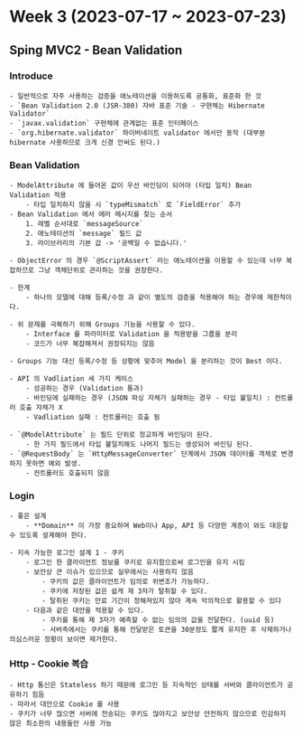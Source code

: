 # Week 3 (2023-07-17 ~ 2023-07-23)

## Sping MVC2 - Bean Validation
### Introduce
    - 일반적으로 자주 사용하는 검증을 애노테이션을 이용하도록 공통화, 표준화 한 것
    - `Bean Validation 2.0 (JSR-380) 자바 표준 기술 - 구현체는 Hibernate Validator`
    - `javax.validation` 구현체에 관계없는 표준 인터페이스
    - `org.hibernate.validator` 하이버네이트 validator 에서만 동작 (대부분 hibernate 사용하므로 크게 신경 안써도 된다.) 

### Bean Validation
    - ModelAttribute 에 들어온 값이 우선 바인딩이 되어야 (타입 일치) Bean Validation 적용
        - 타입 일치하지 않을 시 `typeMismatch` 로 `FieldError` 추가
    - Bean Validation 에서 에러 메시지를 찾는 순서
        1. 레벨 순서대로 `messageSource`
        2. 애노테이션의 `message` 필드 값
        3. 라이브러리의 기본 값 -> '공백일 수 없습니다.'
    
    - ObjectError 의 경우 `@ScriptAssert` 라는 애노테이션을 이용할 수 있는데 너무 복잡하므로 그냥 객체단위로 관리하는 것을 권장한다.

    - 한계
        - 하나의 모델에 대해 등록/수정 과 같이 별도의 검증을 적용해야 하는 경우에 제한적이다.
        
    - 위 문제를 극복하기 위해 Groups 기능을 사용할 수 있다. 
        - Interface 를 파라미터로 Validation 을 적용받을 그룹을 분리
        - 코드가 너무 복잡해져서 권장되지는 않음

    - Groups 기능 대신 등록/수정 등 상황에 맞추어 Model 을 분리하는 것이 Best 이다.

    - API 의 Vadliation 세 가지 케이스
        - 성공하는 경우 (Validation 통과)
        - 바인딩에 실패하는 경우 (JSON 파싱 자체가 실패하는 경우 - 타입 불일치) : 컨트롤러 호출 자체가 X
        - Vadliation 실패 : 컨트롤러는 호출 됨

    - `@ModelAttribute` 는 필드 단위로 정교하게 바인딩이 된다. 
        - 한 가지 필드에서 타입 불일치해도 나머지 필드는 생성되어 바인딩 된다.
    - `@RequestBody` 는 `HttpMessageConverter` 단계에서 JSON 데이터를 객체로 변경하지 못하면 예외 발생.
        - 컨트롤러도 호출되지 않음

### Login
    - 좋은 설계
        - **Domain** 이 가장 중요하며 Web이나 App, API 등 다양한 계층이 와도 대응할 수 있도록 설계해야 한다.

    - 지속 가능한 로그인 설계 1 - 쿠키
        - 로그인 한 클라이언트 정보를 쿠키로 유지함으로써 로그인을 유지 시킴 
        - 보안상 큰 이슈가 있으므로 실무에서는 사용하지 않음
            - 쿠키의 값은 클라이언트가 임의로 위변조가 가능하다.
            - 쿠키에 저장된 값은 쉽게 제 3자가 탈취할 수 있다.
            - 탈취된 쿠키는 만료 기간이 정해져있지 않아 계속 악의적으로 활용할 수 있다
        - 다음과 같은 대안을 적용할 수 있다.
            - 쿠키를 통해 제 3자가 예측할 수 없는 임의의 값을 전달한다. (uuid 등)
            - 서버측에서는 쿠키를 통해 전달받은 토큰을 30분정도 짧게 유지한 후 삭제하거나 의심스러운 정황이 보이면 제거한다.
        
### Http - Cookie 복습

    - Http 통신은 Stateless 하기 때문에 로그인 등 지속적인 상태를 서버와 클라이언트가 공유하기 힘듬
    - 따라서 대안으로 Cookie 를 사용
    - 쿠키가 너무 많으면 서버에 전송되는 쿠키도 많아지고 보안상 안전하지 않으므로 민감하지 않은 최소한의 내용들만 사용 가능
